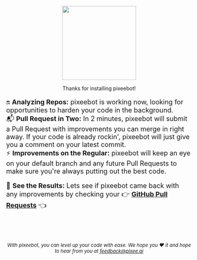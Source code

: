 <p align="center">
  <img src="/img/0-Icon-Trimmed.png" width="200px" />
</p>

<p align="center" style={{fontSize: '3em', fontWeight: 'bold'}} >Thanks for installing pixeebot!</p>

<font size="4">

:on: **Analyzing Repos:** pixeebot is working now, looking for opportunities to harden your code in the background.<br/>
:mailbox_with_mail: **Pull Request in Two:** In 2 minutes, pixeebot will submit a Pull Request with improvements you can merge in right away. If your code is already rockin', pixeebot will just give you a comment on your latest commit.<br/>
:zap: **Improvements on the Regular:** pixeebot will keep an eye on your default branch and any future Pull Requests to make sure you're always putting out the best code.

:eyes: **See the Results:**  Lets see if pixeebot came back with any improvements by checking your :point_right: [**GitHub Pull Requests**](https://github.com/pulls?q=is%3Aopen+is%3Apr+archived%3Afalse+author%3Aapp%2Fpixeebot) :point_left:

 </font> 
<br/><br/><br/>

<font size="2">

*<p align="center">With pixeebot, you can level up your code with ease. We hope you :heart: it and hope to hear from you at feedback@pixee.ai</p>*
</font>

